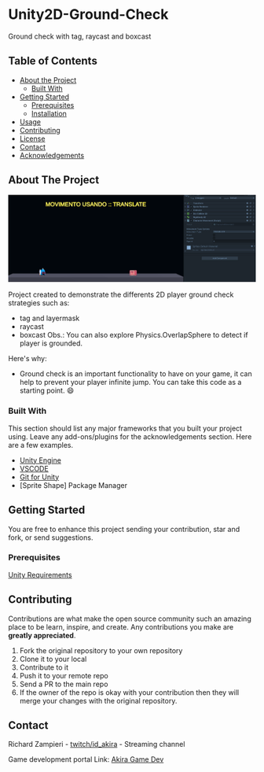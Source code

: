 # Unity2D-Ground-Check
Ground check with  tag, raycast and boxcast

<!-- TABLE OF CONTENTS -->
## Table of Contents

* [About the Project](#about-the-project)
  * [Built With](#built-with)
* [Getting Started](#getting-started)
  * [Prerequisites](#prerequisites)
  * [Installation](#installation)
* [Usage](#usage)
* [Contributing](#contributing)
* [License](#license)
* [Contact](#contact)
* [Acknowledgements](#acknowledgements)


<!-- ABOUT THE PROJECT -->
## About The Project

![](https://github.com/rsaz/Unity2D-Player-Movement/blob/master/PlayerMovementScreen.PNG)

Project created to demonstrate the differents 2D player ground check strategies such as:
- tag and layermask
- raycast
- boxcast
Obs.: You can also explore Physics.OverlapSphere to detect if player is grounded.

Here's why:
* Ground check is an important functionality to have on your game, it can help to prevent your player infinite jump. You can take this code as a starting point. :smile:

### Built With
This section should list any major frameworks that you built your project using. Leave any add-ons/plugins for the acknowledgements section. Here are a few examples.
* [Unity Engine](https://unity.com/)
* [VSCODE](https://code.visualstudio.com/)
* [Git for Unity](https://unity.github.com/)
* [Sprite Shape] Package Manager

<!-- GETTING STARTED -->
## Getting Started

You are free to enhance this project sending your contribution, star and fork, or send suggestions.

### Prerequisites

[Unity Requirements](https://docs.unity3d.com/Manual/system-requirements.html)

<!-- CONTRIBUTING -->
## Contributing

Contributions are what make the open source community such an amazing place to be learn, inspire, and create. Any contributions you make are **greatly appreciated**.

1. Fork the original repository to your own repository
2. Clone it to your local
3. Contribute to it
4. Push it to your remote repo
5. Send a PR to the main repo
6. If the owner of the repo is okay with your contribution then they will merge your changes with the original repository.

<!-- CONTACT -->
## Contact

Richard Zampieri - [twitch/id_akira](https://www.twitch.tv/id_akira) - Streaming channel

Game development portal Link: [Akira Game Dev](https://www.catarse.me/akiratv)
